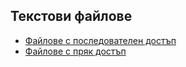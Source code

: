 ## Текстови файлове

- [Файлове с последователен достъп](https://docs.google.com/document/d/18oyZRVjo0cHLvi5H6t1RjF4z1SvAnbK8kHjssIZR8FY/edit)
- [Файлове с пряк достъп](https://docs.google.com/document/d/15dRWcf5jq1191Lx1uZSthzcoX4MwEfj9uXKaqGN8VQw/edit)

